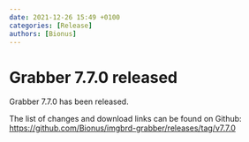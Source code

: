 ```yaml
---
date: 2021-12-26 15:49 +0100
categories: [Release]
authors: [Bionus]
---
```



# Grabber 7.7.0 released

Grabber 7.7.0 has been released.

The list of changes and download links can be found on Github:  
<https://github.com/Bionus/imgbrd-grabber/releases/tag/v7.7.0>